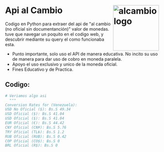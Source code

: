 # Api al Cambio <img src="https://alcambio.app/_nuxt/logo.985da08a.png" alt="alcambio logo" align="right" width="150px">

Codigo en Python para extraer del api de "al cambio (no oficial sin documentanción)" valor de monedas.
tuve que navegar un poquito en el codigo web, y descubrir mediante su query el como funcionaba esta.

- Punto importante, solo uso el API de manera educativa. No incito su uso de manera para dar uso de cobro en moneda paralela.
- Apoyo el uso exclusivo y unico de la moneda oficial.
- Fines Educativo y de Practica.

## Codigo: 
```python
# Veriamos algo asi
  """
Conversion Rates for (Venezuela):
USD No Oficial ($): Bs.S 49.34
USD Oficial ($): Bs.S 41.04
USD Oficial ($): Bs.S 41.04
EUR Oficial (€): Bs.S 44.42
CNY Oficial (CN¥): Bs.S 5.76
TRY Oficial (TL₺): Bs.S 1.2
RUB Oficial (RUB): Bs.S 0.42
COP Oficial (CO$): Bs.S 0
BRL Oficial (R$): Bs.S 0
```
